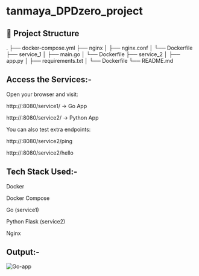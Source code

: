 # tanmaya_DPDzero_project

## 📁 Project Structure

.
├── docker-compose.yml
├── nginx
│ ├── nginx.conf
│ └── Dockerfile
├── service_1
│ ├── main.go
│ └── Dockerfile
├── service_2
│ ├── app.py
│ ├── requirements.txt
│ └── Dockerfile
└── README.md

Access the Services:-
----------------------------
Open your browser and visit:

http://<Public-IP>:8080/service1/ → Go App

http://<Public-IP>:8080/service2/ → Python App

You can also test extra endpoints:

http://<Public-IP>:8080/service2/ping

http://<Public-IP>:8080/service2/hello


Tech Stack Used:-
----------------------
Docker

Docker Compose

Go (service1)

Python Flask (service2)

Nginx



Output:-
------------

![Go-app](https://github.com/user-attachments/assets/b6b9ea4c-cb20-4874-8466-7c4b15d79436)







